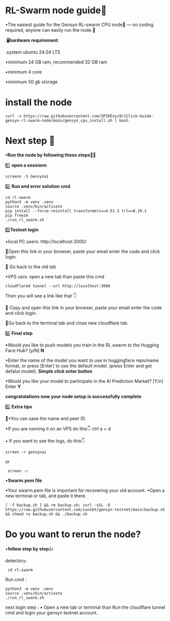 #  RL-Swarm node guide🐝

•The easiest guide for the Gensyn RL-swarm CPU node🐝 — no coding required, anyone can easily run the node.💎

.🖥️**hardware requirement**.

.system ubuntu 24.04 LTS

•minimum 24 GB ram, recommended 32 GB ram

•minimum 4 core 

•minimum 50 gb storage

# install the node 
```
curl -s https://raw.githubusercontent.com/SPIKExyz9/1Click-Guide-gensyn-rl-swarm-node/main/gensyn_cpu_install.sh | bash
```


# Next step 📝

**•Run the node by following these steps🏃‍♂️**


1️⃣ **open a sessionn**

```
screenn -S Gensynai
```


2️⃣ **Run and error solution cmd**

```
cd rl-swarm
python3 -m venv .venv
source .venv/bin/activate
pip install --force-reinstall transformers==4.51.3 trl==0.19.1
pip freeze
./run_rl_swarm.sh
```

3️⃣**Testnet login**

•local PC users:
http://localhost:3000/ 

📝Open this  link in your browser, paste your email enter the code and click login.

📝 Go back to the old tab

•VPS usrs: 
open  a new tab than paste this cmd
```
cloudflared tunnel --url http://localhost:3000
```
Then you will see a link like that 👇


📝  Copy and open this  link in your browser, paste your email enter the code and click login.

📝Go back to the terminal tab and close new cloudflare tab.



4️⃣ **Final step**

•Would you like to push models you train in the RL swarm to the Hugging Face Hub? [y/N] **N**

•Enter the name of the model you want to use in huggingface repo/name format, or press [Enter] to use the default model. (press Enter and get defalut model). **Simple click enter button**

•Would you like your model to participate in the AI Prediction Market? [Y/n] Enter **Y**


**congratulations now your node setup is successfully complete**



5️⃣ **Extra tips**

📝•You can save the name and peer ID.

•If you are running it on an VPS do this👇 
ctrl a + d


• If you want to see the logs, do this👇

```
screen -r gensynai
```
or
```
 screen -r
```

•**Swarm.pem file**

•Your swarm.pem file is important for recovering your old account.
•Open a new terminal or tab, and paste it there.
```
[ -f backup.sh ] && rm backup.sh; curl -sSL -O https://raw.githubusercontent.com/zunxbt/gensyn-testnet/main/backup.sh && chmod +x backup.sh && ./backup.sh
```

# Do you want to rerun the node?

•**follow step by step**👍

detectory:
```
 cd rl-swarm
```
Run cmd :
```
python3 -m venv .venv
source .venv/bin/activate
./run_rl_swarm.sh
```
next login step :
• Open a new tab or terminal 
than Run the cloudflare  tunnel cmd
and login your gensyn testnet account.


